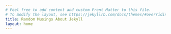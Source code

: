 ```yaml
---
# Feel free to add content and custom Front Matter to this file.
# To modify the layout, see https://jekyllrb.com/docs/themes/#overriding-theme-defaults
title: Random Musings About Jekyll
layout: home
---
```



